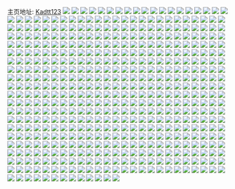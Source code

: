 主页地址: [Kadtt123](https://weibo.com/u/3069013547) 
![](https://wx4.sinaimg.cn/mw2000/b6ed6e2bly1h9kzrq9166j21o0280kjl.jpg) 
![](https://wx4.sinaimg.cn/mw2000/b6ed6e2bly1h9kzrqz7kqj216o1kw7te.jpg) 
![](https://wx4.sinaimg.cn/mw2000/b6ed6e2bly1h9kzrs1vy3j21o02807wi.jpg) 
![](https://wx4.sinaimg.cn/mw2000/b6ed6e2bly1h9kzrtdfchj21o0280hdu.jpg) 
![](https://wx4.sinaimg.cn/mw2000/b6ed6e2bly1h98387ynivj20qa0yz0w8.jpg) 
![](https://wx4.sinaimg.cn/mw2000/b6ed6e2bly1h9838etav4j20mi0psn11.jpg) 
![](https://wx4.sinaimg.cn/mw2000/b6ed6e2bly1h98389ync1j20pf0knjtf.jpg) 
![](https://wx4.sinaimg.cn/mw2000/b6ed6e2bly1h98387d8vuj20qa0yc78k.jpg) 
![](https://wx4.sinaimg.cn/mw2000/b6ed6e2bly1h8z0tdo0ygj20qo0irdjm.jpg) 
![](https://wx4.sinaimg.cn/mw2000/b6ed6e2bly1h8z0tdxaisj216o1kw4l7.jpg) 
![](https://wx4.sinaimg.cn/mw2000/b6ed6e2bly1h8z0th3syaj20j00kc0u3.jpg) 
![](https://wx4.sinaimg.cn/mw2000/b6ed6e2bly1h8wvmr1nxej20qa0yitgy.jpg) 
![](https://wx4.sinaimg.cn/mw2000/b6ed6e2bly1h8wvmr8xzfj21ed0zvn90.jpg) 
![](https://wx4.sinaimg.cn/mw2000/b6ed6e2bly1h8wvmqu3alj20pw0ystcv.jpg) 
![](https://wx4.sinaimg.cn/mw2000/b6ed6e2bly1h8wvmsjw7ej22sk3407wl.jpg) 
![](https://wx4.sinaimg.cn/mw2000/b6ed6e2bly1h8wvmt4ukoj20qa0ybq76.jpg) 
![](https://wx4.sinaimg.cn/mw2000/b6ed6e2bly1h8t7u2iogqj20u0140wlj.jpg) 
![](https://wx4.sinaimg.cn/mw2000/b6ed6e2bly1h8t7u2wff1j20u0140tf2.jpg) 
![](https://wx4.sinaimg.cn/mw2000/b6ed6e2bly1h7r940s42vj20u00qi7e8.jpg) 
![](https://wx4.sinaimg.cn/mw2000/b6ed6e2bly1h7r96h8798j21o0280hdt.jpg) 
![](https://wx4.sinaimg.cn/mw2000/b6ed6e2bly1h7r96jfn6gj215y1sqdxv.jpg) 
![](https://wx4.sinaimg.cn/mw2000/b6ed6e2bly1h7oxwq0hvlj21410u0dlb.jpg) 
![](https://wx4.sinaimg.cn/mw2000/b6ed6e2bly1h7oxwqcr32j20u014ddn0.jpg) 
![](https://wx4.sinaimg.cn/mw2000/b6ed6e2bly1h7oxwqsx0gj20u0140n2b.jpg) 
![](https://wx4.sinaimg.cn/mw2000/b6ed6e2bly1h7oxwr4oh4j20u014043u.jpg) 
![](https://wx4.sinaimg.cn/mw2000/b6ed6e2bly1h7oxws2xa8j20u00yswih.jpg) 
![](https://wx4.sinaimg.cn/mw2000/b6ed6e2bly1h7oxwyc9ygj21400u0n34.jpg) 
![](https://wx4.sinaimg.cn/mw2000/b6ed6e2bly1h7oxxc0lluj20u013etd9.jpg) 
![](https://wx4.sinaimg.cn/mw2000/b6ed6e2bly1h7oxxcd78pj20qa0y5juv.jpg) 
![](https://wx4.sinaimg.cn/mw2000/b6ed6e2bly1h7oltotgy6j216o1kwh7l.jpg) 
![](https://wx4.sinaimg.cn/mw2000/b6ed6e2bly1h7oltp84jjj21o0280dvx.jpg) 
![](https://wx4.sinaimg.cn/mw2000/b6ed6e2bly1h72oa9if63j20u011g40i.jpg) 
![](https://wx4.sinaimg.cn/mw2000/b6ed6e2bgy1h6re4j6g35j22c0340x6s.jpg) 
![](https://wx4.sinaimg.cn/mw2000/b6ed6e2bgy1h6re4kxve6j22c0340hdu.jpg) 
![](https://wx4.sinaimg.cn/mw2000/b6ed6e2bgy1h6re4mt3ucj21o0280npd.jpg) 
![](https://wx4.sinaimg.cn/mw2000/b6ed6e2bgy1h6re4f8pxrj21o0280tye.jpg) 
![](https://wx4.sinaimg.cn/mw2000/b6ed6e2bly1h6egj2r35lj216o1kw4qp.jpg) 
![](https://wx4.sinaimg.cn/mw2000/b6ed6e2bly1h6egj69h9nj21kw1kw0uz.jpg) 
![](https://wx4.sinaimg.cn/mw2000/b6ed6e2bly1h6egjomhlaj216o1kw1kx.jpg) 
![](https://wx4.sinaimg.cn/mw2000/b6ed6e2bly1h6egjpqix2j20wi1l34ba.jpg) 
![](https://wx4.sinaimg.cn/mw2000/b6ed6e2bly1h6cd4opvyoj20qa0z8gmt.jpg) 
![](https://wx4.sinaimg.cn/mw2000/b6ed6e2bly1h6cd4p1xnbj20py0ywdh3.jpg) 
![](https://wx4.sinaimg.cn/mw2000/b6ed6e2bly1h6cd4nzicgj22bz2bzhdu.jpg) 
![](https://wx4.sinaimg.cn/mw2000/b6ed6e2bly1h62higvf9dj20u10u0ae8.jpg) 
![](https://wx4.sinaimg.cn/mw2000/b6ed6e2bly1h62hihgragj20kw1bkn12.jpg) 
![](https://wx4.sinaimg.cn/mw2000/b6ed6e2bly1h62hii7evvj20kw1c2jy1.jpg) 
![](https://wx4.sinaimg.cn/mw2000/b6ed6e2bly1h62hij0yv3j20kw15sjxw.jpg) 
![](https://wx4.sinaimg.cn/mw2000/b6ed6e2bly1h62himaxvoj20u00u0tdz.jpg) 
![](https://wx4.sinaimg.cn/mw2000/b6ed6e2bly1h62hijzo4qj20u014044y.jpg) 
![](https://wx4.sinaimg.cn/mw2000/b6ed6e2bly1h62hikwni6j21910u041y.jpg) 
![](https://wx4.sinaimg.cn/mw2000/b6ed6e2bly1h62hilmnprj20u0140aek.jpg) 
![](https://wx4.sinaimg.cn/mw2000/b6ed6e2bly1h62hiz343lj20u0140wh7.jpg) 
![](https://wx4.sinaimg.cn/mw2000/b6ed6e2bly1h5zepn0tk1j20qa132neq.jpg) 
![](https://wx4.sinaimg.cn/mw2000/b6ed6e2bly1h5zepou8q8j20qa13ge2q.jpg) 
![](https://wx4.sinaimg.cn/mw2000/b6ed6e2bly1h5xs4youywj20u01400xz.jpg) 
![](https://wx4.sinaimg.cn/mw2000/b6ed6e2bly1h5xs4xwlw2j20u0140jyl.jpg) 
![](https://wx4.sinaimg.cn/mw2000/b6ed6e2bly1h5xs4zhf3kj20u0140wfk.jpg) 
![](https://wx4.sinaimg.cn/mw2000/b6ed6e2bly1h5xs5ellp3j21400u041g.jpg) 
![](https://wx4.sinaimg.cn/mw2000/b6ed6e2bly1h5nod8yu3ej20u014045m.jpg) 
![](https://wx4.sinaimg.cn/mw2000/b6ed6e2bly1h5lvxi1k4fj20u00u0why.jpg) 
![](https://wx4.sinaimg.cn/mw2000/b6ed6e2bly1h5lvxizdn6j20u70u0dlb.jpg) 
![](https://wx4.sinaimg.cn/mw2000/b6ed6e2bly1h5lvxjbo2lj20f60h20u1.jpg) 
![](https://wx4.sinaimg.cn/mw2000/b6ed6e2bly1h5lvxjth0ej20m10lq0vf.jpg) 
![](https://wx4.sinaimg.cn/mw2000/b6ed6e2bly1h5lvxkg22xj20u00v043u.jpg) 
![](https://wx4.sinaimg.cn/mw2000/b6ed6e2bly1h5lvxhhsnyj20u00u0dm2.jpg) 
![](https://wx4.sinaimg.cn/mw2000/b6ed6e2bly1h5lvxl5y3fj20u00u07ad.jpg) 
![](https://wx4.sinaimg.cn/mw2000/b6ed6e2bly1h5lvxln599j20u00u042h.jpg) 
![](https://wx4.sinaimg.cn/mw2000/b6ed6e2bly1h5lvxmcnk1j20u00vs7al.jpg) 
![](https://wx4.sinaimg.cn/mw2000/b6ed6e2bly1h597k7jt7pj20z61ycqv5.jpg) 
![](https://wx4.sinaimg.cn/mw2000/b6ed6e2bly1h4wziwj2hjj213m1e11kx.jpg) 
![](https://wx4.sinaimg.cn/mw2000/b6ed6e2bly1h4wzivjvgzj216o1kwe81.jpg) 
![](https://wx4.sinaimg.cn/mw2000/b6ed6e2bly1h4wzixdrj1j216o1kw7wh.jpg) 
![](https://wx4.sinaimg.cn/mw2000/b6ed6e2bly1h4m08410cxj20q70yjdmi.jpg) 
![](https://wx4.sinaimg.cn/mw2000/b6ed6e2bly1h4m083px2cj20qa0yljzu.jpg) 
![](https://wx4.sinaimg.cn/mw2000/b6ed6e2bly1h4m0848q4pj20qa0ygq7h.jpg) 
![](https://wx4.sinaimg.cn/mw2000/b6ed6e2bly1h4m0853xq0j21o0280x6p.jpg) 
![](https://wx4.sinaimg.cn/mw2000/b6ed6e2bly1h4m083emj7j21ba13me3b.jpg) 
![](https://wx4.sinaimg.cn/mw2000/b6ed6e2bly1h4m0865t93j21o0280npd.jpg) 
![](https://wx4.sinaimg.cn/mw2000/b6ed6e2bly1h4m086od2qj20q80q84ge.jpg) 
![](https://wx4.sinaimg.cn/mw2000/b6ed6e2bly1h4m08750k5j20qa1l8n74.jpg) 
![](https://wx4.sinaimg.cn/mw2000/b6ed6e2bly1h4m098jodoj20wi16zdpv.jpg) 
![](https://wx4.sinaimg.cn/mw2000/b6ed6e2bly1h4g3mfweroj216o1kwqnx.jpg) 
![](https://wx4.sinaimg.cn/mw2000/b6ed6e2bly1h4g3mgae8kj216o1kw4qp.jpg) 
![](https://wx4.sinaimg.cn/mw2000/b6ed6e2bly1h4g3mgquyaj216o1kw1kx.jpg) 
![](https://wx4.sinaimg.cn/mw2000/b6ed6e2bly1h4g3mfjzy0j216o1kw1kx.jpg) 
![](https://wx4.sinaimg.cn/mw2000/b6ed6e2bly1h47x3h442xj21j81l1hdt.jpg) 
![](https://wx4.sinaimg.cn/mw2000/b6ed6e2bly1h47xak9dzhj21nz1nznpd.jpg) 
![](https://wx4.sinaimg.cn/mw2000/b6ed6e2bly1h47x6078moj2340340hdu.jpg) 
![](https://wx4.sinaimg.cn/mw2000/b6ed6e2bly1h47x6esmfaj216o1kw4qp.jpg) 
![](https://wx4.sinaimg.cn/mw2000/b6ed6e2bly1h47xaefjglj2240280hdu.jpg) 
![](https://wx4.sinaimg.cn/mw2000/b6ed6e2bly1h47xathwqxj21o0280qv5.jpg) 
![](https://wx4.sinaimg.cn/mw2000/b6ed6e2bly1h47x7iv5fej216o1kwtui.jpg) 
![](https://wx4.sinaimg.cn/mw2000/b6ed6e2bly1h47x97abl4j216o1kwazh.jpg) 
![](https://wx4.sinaimg.cn/mw2000/b6ed6e2bly1h47x9b26kfj216o1gd1kx.jpg) 
![](https://wx4.sinaimg.cn/mw2000/b6ed6e2bly1h3tks8kj44j20si121amk.jpg) 
![](https://wx4.sinaimg.cn/mw2000/b6ed6e2bly1h3tks81schj210b1bu7rj.jpg) 
![](https://wx4.sinaimg.cn/mw2000/b6ed6e2bly1h3tksewodgj216o1kw7p6.jpg) 
![](https://wx4.sinaimg.cn/mw2000/b6ed6e2bly1h3tksacda0j222o340kjm.jpg) 
![](https://wx4.sinaimg.cn/mw2000/b6ed6e2bly1h3tksb0wnjj22da35se81.jpg) 
![](https://wx4.sinaimg.cn/mw2000/b6ed6e2bly1h3tksc4djpj222o340qv7.jpg) 
![](https://wx4.sinaimg.cn/mw2000/b6ed6e2bly1h3tksd4v29j22ur340x6q.jpg) 
![](https://wx4.sinaimg.cn/mw2000/b6ed6e2bly1h3tks9iavaj23402c04qr.jpg) 
![](https://wx4.sinaimg.cn/mw2000/b6ed6e2bly1h3gb8lpjb2j22082807v5.jpg) 
![](https://wx4.sinaimg.cn/mw2000/b6ed6e2bly1h3gb8mnkh1j20t017jwv1.jpg) 
![](https://wx4.sinaimg.cn/mw2000/b6ed6e2bly1h3fa57bzrnj216o1kw1h0.jpg) 
![](https://wx4.sinaimg.cn/mw2000/b6ed6e2bly1h2yykzylcgj21o02807wi.jpg) 
![](https://wx4.sinaimg.cn/mw2000/b6ed6e2bly1h2yyl0vnzsj21o0280e81.jpg) 
![](https://wx4.sinaimg.cn/mw2000/b6ed6e2bly1h2yyl1jgmtj21o02804qq.jpg) 
![](https://wx4.sinaimg.cn/mw2000/b6ed6e2bly1h2k5rh36i1j20tv0tv7fe.jpg) 
![](https://wx4.sinaimg.cn/mw2000/b6ed6e2bly1h2k5rv89tej22c02tw7wj.jpg) 
![](https://wx4.sinaimg.cn/mw2000/b6ed6e2bly1h2k5rvzmrbj21o0280x6p.jpg) 
![](https://wx4.sinaimg.cn/mw2000/b6ed6e2bly1h2k5ru781zj20wi16yqdi.jpg) 
![](https://wx4.sinaimg.cn/mw2000/b6ed6e2bly1h2k5va2t1tj20md0mdn25.jpg) 
![](https://wx4.sinaimg.cn/mw2000/b6ed6e2bly1h2k5vxb4ojj20u00u0gyr.jpg) 
![](https://wx4.sinaimg.cn/mw2000/b6ed6e2bly1h2k5w5ljfbj20mi0mi440.jpg) 
![](https://wx4.sinaimg.cn/mw2000/b6ed6e2bly1h2k5v8qbs0j23402c0x6q.jpg) 
![](https://wx4.sinaimg.cn/mw2000/b6ed6e2bly1h2k5vcij85j23402c0000.jpg) 
![](https://wx4.sinaimg.cn/mw2000/b6ed6e2bly1h23vuqtx7cj218d1c2ay4.jpg) 
![](https://wx4.sinaimg.cn/mw2000/b6ed6e2bly1h1l96rrcmyj215z1i77jk.jpg) 
![](https://wx4.sinaimg.cn/mw2000/b6ed6e2bly1h1l96r3ts1j21d81wntww.jpg) 
![](https://wx4.sinaimg.cn/mw2000/b6ed6e2bly1h1l96shnsvj22802yonpd.jpg) 
![](https://wx4.sinaimg.cn/mw2000/b6ed6e2bly1h1l96rilvwj20wi16tak2.jpg) 
![](https://wx4.sinaimg.cn/mw2000/b6ed6e2bly1h13vbykcbgj21o0280b29.jpg) 
![](https://wx4.sinaimg.cn/mw2000/b6ed6e2bly1h0y4ofhp71j20wi16jwq5.jpg) 
![](https://wx4.sinaimg.cn/mw2000/b6ed6e2bly1h0y4ofzt0ij20wi16kdr8.jpg) 
![](https://wx4.sinaimg.cn/mw2000/b6ed6e2bly1h0y4oezzvjj20wi14yn79.jpg) 
![](https://wx4.sinaimg.cn/mw2000/b6ed6e2bly1h0k57djyh9j20wi1ycu0x.jpg) 
![](https://wx4.sinaimg.cn/mw2000/b6ed6e2bly1h0k57eog2gj21400u00uv.jpg) 
![](https://wx4.sinaimg.cn/mw2000/b6ed6e2bly1h0k57e607kj20u01sxqcn.jpg) 
![](https://wx4.sinaimg.cn/mw2000/b6ed6e2bly1h0k57biu3pj21o02807wi.jpg) 
![](https://wx4.sinaimg.cn/mw2000/b6ed6e2bly1h0gm0czjxaj21js21qb29.jpg) 
![](https://wx4.sinaimg.cn/mw2000/b6ed6e2bly1h0gm0ae56dj21o0280e81.jpg) 
![](https://wx4.sinaimg.cn/mw2000/b6ed6e2bly1h0gm0c82lkj21o0280e81.jpg) 
![](https://wx4.sinaimg.cn/mw2000/b6ed6e2bly1h0gm08qo18j21lg1o07wh.jpg) 
![](https://wx4.sinaimg.cn/mw2000/b6ed6e2bly1h0gm09c6vpj20jp0jpae4.jpg) 
![](https://wx4.sinaimg.cn/mw2000/b6ed6e2bly1h0gm07qbrfj21i41i4e48.jpg) 
![](https://wx4.sinaimg.cn/mw2000/b6ed6e2bly1h0gm094ad6j20kw1jathy.jpg) 
![](https://wx4.sinaimg.cn/mw2000/b6ed6e2bly1h0gm0bijzzj21o01o04qp.jpg) 
![](https://wx4.sinaimg.cn/mw2000/b6ed6e2bly1h0gm0di3ygj21z61z6e81.jpg) 
![](https://wx4.sinaimg.cn/mw2000/b6ed6e2bly1h0e680lvwqj21400u0woe.jpg) 
![](https://wx4.sinaimg.cn/mw2000/b6ed6e2bly1h0b0gm3srrj21hx1hx4qp.jpg) 
![](https://wx4.sinaimg.cn/mw2000/b6ed6e2bly1h0b0gkxlpkj20wi17245u.jpg) 
![](https://wx4.sinaimg.cn/mw2000/b6ed6e2bly1h0b0gl7mbnj20wi173n7b.jpg) 
![](https://wx4.sinaimg.cn/mw2000/b6ed6e2bly1h06ekmangtj21o0280npd.jpg) 
![](https://wx4.sinaimg.cn/mw2000/b6ed6e2bly1h06ekn2yt2j21o0280e81.jpg) 
![](https://wx4.sinaimg.cn/mw2000/b6ed6e2bly1h06eko79l6j21o0280u0x.jpg) 
![](https://wx4.sinaimg.cn/mw2000/b6ed6e2bly1h06ekooukdj21o0280b29.jpg) 
![](https://wx4.sinaimg.cn/mw2000/b6ed6e2bly1h06ekkuqz1j21o01o0e81.jpg) 
![](https://wx4.sinaimg.cn/mw2000/b6ed6e2bly1h06ekp5kxdj21o0280hdt.jpg) 
![](https://wx4.sinaimg.cn/mw2000/b6ed6e2bly1h057nvs05nj21h41yub29.jpg) 
![](https://wx4.sinaimg.cn/mw2000/b6ed6e2bly1h057nwb1yej21ee1xo7wh.jpg) 
![](https://wx4.sinaimg.cn/mw2000/b6ed6e2bly1h057nx19b0j21o0280x6p.jpg) 
![](https://wx4.sinaimg.cn/mw2000/b6ed6e2bly1h057nxzt0kj21o0280hdt.jpg) 
![](https://wx4.sinaimg.cn/mw2000/b6ed6e2bly1h057nv2nbsj21o0280e81.jpg) 
![](https://wx4.sinaimg.cn/mw2000/b6ed6e2bly1h057nyxffzj21o0280npd.jpg) 
![](https://wx4.sinaimg.cn/mw2000/b6ed6e2bly1h057nzobn8j21o02801ky.jpg) 
![](https://wx4.sinaimg.cn/mw2000/b6ed6e2bly1h057o0lyn9j21o029inpd.jpg) 
![](https://wx4.sinaimg.cn/mw2000/b6ed6e2bly1h057o1qen3j21o0280u0x.jpg) 
![](https://wx4.sinaimg.cn/mw2000/b6ed6e2bly1gzq3exxfccj21o0280e81.jpg) 
![](https://wx4.sinaimg.cn/mw2000/b6ed6e2bly1gzq3exdkqhj21o0280kjl.jpg) 
![](https://wx4.sinaimg.cn/mw2000/b6ed6e2bly1gzd8s71pf3j20u00u041z.jpg) 
![](https://wx4.sinaimg.cn/mw2000/b6ed6e2bly1gzd8s86mlmj20u0140135.jpg) 
![](https://wx4.sinaimg.cn/mw2000/b6ed6e2bly1gzd8s6mavzj20u0140n79.jpg) 
![](https://wx4.sinaimg.cn/mw2000/b6ed6e2bly1gzd8sa1te7j20u0140qar.jpg) 
![](https://wx4.sinaimg.cn/mw2000/b6ed6e2bly1gyxb0kurn3j20wi1yc7wh.jpg) 
![](https://wx4.sinaimg.cn/mw2000/b6ed6e2bly1gyxb0ltpydj20kq10udq4.jpg) 
![](https://wx4.sinaimg.cn/mw2000/b6ed6e2bly1gykifddnxoj20u00u0jvq.jpg) 
![](https://wx4.sinaimg.cn/mw2000/b6ed6e2bly1gykifd4r8lj20ur0u0q6o.jpg) 
![](https://wx4.sinaimg.cn/mw2000/b6ed6e2bly1gyg1g3fvckj20u012ywjr.jpg) 
![](https://wx4.sinaimg.cn/mw2000/b6ed6e2bly1gya74i5vi0j21400u00y4.jpg) 
![](https://wx4.sinaimg.cn/mw2000/b6ed6e2bly1gy5fj9vhj5j20u0140dkt.jpg) 
![](https://wx4.sinaimg.cn/mw2000/b6ed6e2bly1gy5fja5cg9j20u0140af4.jpg) 
![](https://wx4.sinaimg.cn/mw2000/b6ed6e2bly1gy1yyrq41ij20u01cb0z2.jpg) 
![](https://wx4.sinaimg.cn/mw2000/b6ed6e2bly1gy1yyqc239j20u017pn3g.jpg) 
![](https://wx4.sinaimg.cn/mw2000/b6ed6e2bly1gy1yyqo25lj20wj0u0dhe.jpg) 
![](https://wx4.sinaimg.cn/mw2000/b6ed6e2bly1gy1yyqzburj20f00gx0u5.jpg) 
![](https://wx4.sinaimg.cn/mw2000/b6ed6e2bly1gy1yys00a1j20u014041u.jpg) 
![](https://wx4.sinaimg.cn/mw2000/b6ed6e2bly1gy1umai8kpj20u01900zp.jpg) 
![](https://wx4.sinaimg.cn/mw2000/b6ed6e2bly1gy1umat04bj20u01910yc.jpg) 
![](https://wx4.sinaimg.cn/mw2000/b6ed6e2bly1gxx41jr27tj20u0140432.jpg) 
![](https://wx4.sinaimg.cn/mw2000/b6ed6e2bly1gxx41k6scrj20u01an46o.jpg) 
![](https://wx4.sinaimg.cn/mw2000/b6ed6e2bly1gxt1rmt1hrj20u01sy424.jpg) 
![](https://wx4.sinaimg.cn/mw2000/b6ed6e2bly1gxt1rnwchjj20u01sy78r.jpg) 
![](https://wx4.sinaimg.cn/mw2000/b6ed6e2bly1gxt1rp3xfbj20u01syn1o.jpg) 
![](https://wx4.sinaimg.cn/mw2000/b6ed6e2bly1gxp96d6u1gj20u0140wmo.jpg) 
![](https://wx4.sinaimg.cn/mw2000/b6ed6e2bly1gxp96chqhnj20u00u0qdr.jpg) 
![](https://wx4.sinaimg.cn/mw2000/b6ed6e2bly1gxp96czb03j21400u0tny.jpg) 
![](https://wx4.sinaimg.cn/mw2000/b6ed6e2bly1gxp96degb5j20u0140dnv.jpg) 
![](https://wx4.sinaimg.cn/mw2000/b6ed6e2bly1gxp96dose6j20u00u0ah2.jpg) 
![](https://wx4.sinaimg.cn/mw2000/b6ed6e2bly1gxp96dx0chj20u0140th3.jpg) 
![](https://wx4.sinaimg.cn/mw2000/b6ed6e2bly1gxp96eukp8j20u00u07cw.jpg) 
![](https://wx4.sinaimg.cn/mw2000/b6ed6e2bly1gxp96tilu5j20u00u0n2i.jpg) 
![](https://wx4.sinaimg.cn/mw2000/b6ed6e2bly1gxp981hfo1j20u0140k3o.jpg) 
![](https://wx4.sinaimg.cn/mw2000/b6ed6e2bly1gx9zmnk7hbj20u0140gqw.jpg) 
![](https://wx4.sinaimg.cn/mw2000/b6ed6e2bly1gx9zmo0ixgj20u0140wk6.jpg) 
![](https://wx4.sinaimg.cn/mw2000/b6ed6e2bly1gx9zmod7lyj20u0140ahz.jpg) 
![](https://wx4.sinaimg.cn/mw2000/b6ed6e2bly1gx9zmorzlvj20u01400zv.jpg) 
![](https://wx4.sinaimg.cn/mw2000/b6ed6e2bly1gx2qv7x9xqj216o1kwnf6.jpg) 
![](https://wx4.sinaimg.cn/mw2000/b6ed6e2bly1gx2qv888q9j216o1kwqqi.jpg) 
![](https://wx4.sinaimg.cn/mw2000/b6ed6e2bly1gx2qv8qu1pj216o1kwh9z.jpg) 
![](https://wx4.sinaimg.cn/mw2000/b6ed6e2bly1gx2qv994asj21ma25snpd.jpg) 
![](https://wx4.sinaimg.cn/mw2000/b6ed6e2bly1gx2qva5u6dj22c03401kz.jpg) 
![](https://wx4.sinaimg.cn/mw2000/b6ed6e2bly1gx2qve4jizj216o1kw1kx.jpg) 
![](https://wx4.sinaimg.cn/mw2000/b6ed6e2bly1gx2qvbcw4bj22c0340hdu.jpg) 
![](https://wx4.sinaimg.cn/mw2000/b6ed6e2bly1gx2qvcrm7qj22c0340hdt.jpg) 
![](https://wx4.sinaimg.cn/mw2000/b6ed6e2bly1gx2qvdn32nj216o1kw1hq.jpg) 
![](https://wx4.sinaimg.cn/mw2000/b6ed6e2bly1gww1169yzjj20u01sy7e3.jpg) 
![](https://wx4.sinaimg.cn/mw2000/b6ed6e2bly1gww116rgyfj20u0140wn5.jpg) 
![](https://wx4.sinaimg.cn/mw2000/b6ed6e2bly1gww11759cjj20u014047s.jpg) 
![](https://wx4.sinaimg.cn/mw2000/b6ed6e2bly1gww1188mphj20u0140n7e.jpg) 
![](https://wx4.sinaimg.cn/mw2000/b6ed6e2bly1gww118hy87j20u0140gss.jpg) 
![](https://wx4.sinaimg.cn/mw2000/b6ed6e2bly1gww118v90uj20u01hc47j.jpg) 
![](https://wx4.sinaimg.cn/mw2000/b6ed6e2bly1gww11983dqj20u0140wp9.jpg) 
![](https://wx4.sinaimg.cn/mw2000/b6ed6e2bly1gww119nw21j20u0140wp0.jpg) 
![](https://wx4.sinaimg.cn/mw2000/b6ed6e2bly1gww11pswj1j20tu13u446.jpg) 
![](https://wx4.sinaimg.cn/mw2000/b6ed6e2bly1gwrmzv5hw0j22c0340b2b.jpg) 
![](https://wx4.sinaimg.cn/mw2000/b6ed6e2bly1gwrmzwpziyj22c0340e83.jpg) 
![](https://wx4.sinaimg.cn/mw2000/b6ed6e2bly1gwrmzyql83j22c0340hdv.jpg) 
![](https://wx4.sinaimg.cn/mw2000/b6ed6e2bly1gwrn01hb46j22c03401l2.jpg) 
![](https://wx4.sinaimg.cn/mw2000/b6ed6e2bly1gwrn02s9bjj22c0340kjo.jpg) 
![](https://wx4.sinaimg.cn/mw2000/b6ed6e2bly1gwrn0whu27j20v515ktpy.jpg) 
![](https://wx4.sinaimg.cn/mw2000/b6ed6e2bly1gwrn0wtsohj20vx16ltv3.jpg) 
![](https://wx4.sinaimg.cn/mw2000/b6ed6e2bly1gwrn0x6s2yj20wi17lnjk.jpg) 
![](https://wx4.sinaimg.cn/mw2000/b6ed6e2bly1gwrn0xhaeyj20wi17t4j0.jpg) 
![](https://wx4.sinaimg.cn/mw2000/b6ed6e2bly1gwrn0xqpd7j20wi17dh60.jpg) 
![](https://wx4.sinaimg.cn/mw2000/b6ed6e2bly1gwrn0w7xy5j216o1kwhdt.jpg) 
![](https://wx4.sinaimg.cn/mw2000/b6ed6e2bly1gwr57364pnj20wi1ycazi.jpg) 
![](https://wx4.sinaimg.cn/mw2000/b6ed6e2bly1gwr574mxtjj20wi1yc1kx.jpg) 
![](https://wx4.sinaimg.cn/mw2000/b6ed6e2bly1gwp8xehejbj216o1kwkjl.jpg) 
![](https://wx4.sinaimg.cn/mw2000/b6ed6e2bly1gwp8xf19m3j216o1kwb29.jpg) 
![](https://wx4.sinaimg.cn/mw2000/b6ed6e2bly1gwp8xfjo7yj216o1kwb29.jpg) 
![](https://wx4.sinaimg.cn/mw2000/b6ed6e2bly1gwp8xg0d3cj216o1kwb29.jpg) 
![](https://wx4.sinaimg.cn/mw2000/b6ed6e2bly1gwp8xgp2dtj223p23pqv6.jpg) 
![](https://wx4.sinaimg.cn/mw2000/b6ed6e2bly1gwp8xhtx4rj22c0340kjn.jpg) 
![](https://wx4.sinaimg.cn/mw2000/b6ed6e2bly1gwo3vh7vopj22c0340x6p.jpg) 
![](https://wx4.sinaimg.cn/mw2000/b6ed6e2bly1gwo3w2ojeej216o1kw4qp.jpg) 
![](https://wx4.sinaimg.cn/mw2000/b6ed6e2bly1gwo3w6xjnyj21o0280qv5.jpg) 
![](https://wx4.sinaimg.cn/mw2000/b6ed6e2bly1gwo3wx0a63j22c0340x6q.jpg) 
![](https://wx4.sinaimg.cn/mw2000/b6ed6e2bly1gwo41p0plwj22801o0npd.jpg) 
![](https://wx4.sinaimg.cn/mw2000/b6ed6e2bly1gwo3zkm9w9j22c0340hdv.jpg) 
![](https://wx4.sinaimg.cn/mw2000/b6ed6e2bly1gwo40t1jozj22c0340kjm.jpg) 
![](https://wx4.sinaimg.cn/mw2000/b6ed6e2bly1gwo3y83bbhj22c03401ky.jpg) 
![](https://wx4.sinaimg.cn/mw2000/b6ed6e2bly1gwo410i0tbj23402c0u0x.jpg) 
![](https://wx4.sinaimg.cn/mw2000/b6ed6e2bly1gwg3ftgf0gj22c0340b2c.jpg) 
![](https://wx4.sinaimg.cn/mw2000/b6ed6e2bly1gwg3fsdfu8j22c0340hdw.jpg) 
![](https://wx4.sinaimg.cn/mw2000/b6ed6e2bly1gwg3fupbn0j22c0340qv8.jpg) 
![](https://wx4.sinaimg.cn/mw2000/b6ed6e2bly1gwg3fwoi1tj22c0340u10.jpg) 
![](https://wx4.sinaimg.cn/mw2000/b6ed6e2bly1gwg3g00bnkj22c0340hdv.jpg) 
![](https://wx4.sinaimg.cn/mw2000/b6ed6e2bly1gwg3g1b1gpj22c03401l0.jpg) 
![](https://wx4.sinaimg.cn/mw2000/b6ed6e2bly1gwg3g4ickzj22c0340qv6.jpg) 
![](https://wx4.sinaimg.cn/mw2000/b6ed6e2bly1gwg3g54njwj216o1kw1kx.jpg) 
![](https://wx4.sinaimg.cn/mw2000/b6ed6e2bly1gwg3g5qpb8j216o1kwb29.jpg) 
![](https://wx4.sinaimg.cn/mw2000/b6ed6e2bly1gwg3g6pfl9j216o1kw7wh.jpg) 
![](https://wx4.sinaimg.cn/mw2000/b6ed6e2bly1gwg3g7kdgtj216o1kwkjl.jpg) 
![](https://wx4.sinaimg.cn/mw2000/b6ed6e2bly1gwg3g96bryj22bb332kjp.jpg) 
![](https://wx4.sinaimg.cn/mw2000/b6ed6e2bly1gwg3g9zgxxj22bb2bb7wi.jpg) 
![](https://wx4.sinaimg.cn/mw2000/b6ed6e2bly1gwg3gaxrlaj23332bbqv7.jpg) 
![](https://wx4.sinaimg.cn/mw2000/b6ed6e2bly1gwg3gcqcncj22802yohdu.jpg) 
![](https://wx4.sinaimg.cn/mw2000/b6ed6e2bly1gwg3gdgszdj227r2ycnpe.jpg) 
![](https://wx4.sinaimg.cn/mw2000/b6ed6e2bly1gwg3gdxj87j210k1crqtr.jpg) 
![](https://wx4.sinaimg.cn/mw2000/b6ed6e2bly1gwejc9tjvej216o1kw1kx.jpg) 
![](https://wx4.sinaimg.cn/mw2000/b6ed6e2bly1gwejc9dpkpj20rc0ss48q.jpg) 
![](https://wx4.sinaimg.cn/mw2000/b6ed6e2bly1gwehmal4a0j20u00n1dl0.jpg) 
![](https://wx4.sinaimg.cn/mw2000/b6ed6e2bly1gw2efpbwq2j20wi1yce81.jpg) 
![](https://wx4.sinaimg.cn/mw2000/b6ed6e2bly1gw2efpp6a2j20u00mwjv9.jpg) 
![](https://wx4.sinaimg.cn/mw2000/b6ed6e2bly1gw2efoampcj20wi1ycwvp.jpg) 
![](https://wx4.sinaimg.cn/mw2000/b6ed6e2bly1gw2elsfeqvj20u0190af5.jpg) 
![](https://wx4.sinaimg.cn/mw2000/b6ed6e2bly1gvyyy0h2b5j21kw16o4qp.jpg) 
![](https://wx4.sinaimg.cn/mw2000/b6ed6e2bly1gvyyxwxw0mj22801o0qv5.jpg) 
![](https://wx4.sinaimg.cn/mw2000/b6ed6e2bly1gvyyxxove9j216o1kw1kx.jpg) 
![](https://wx4.sinaimg.cn/mw2000/b6ed6e2bly1gvyyz2u7jdj21kw16o1kx.jpg) 
![](https://wx4.sinaimg.cn/mw2000/b6ed6e2bly1gvyyy16whrj21o02804qp.jpg) 
![](https://wx4.sinaimg.cn/mw2000/b6ed6e2bly1gvyyxzvmeej21o02801ky.jpg) 
![](https://wx4.sinaimg.cn/mw2000/b6ed6e2bly1gvyyxyzk0bj22c0340hdt.jpg) 
![](https://wx4.sinaimg.cn/mw2000/b6ed6e2bly1gvyyxw756cj20wi1yc4qp.jpg) 
![](https://wx4.sinaimg.cn/mw2000/b6ed6e2bly1gvyyz4rs82j21o0280hdt.jpg) 
![](https://wx4.sinaimg.cn/mw2000/b6ed6e2bly1gvyyz5enp1j21o0280aud.jpg) 
![](https://wx4.sinaimg.cn/mw2000/b6ed6e2bly1gvtxbhoruej22c0340b2b.jpg) 
![](https://wx4.sinaimg.cn/mw2000/b6ed6e2bly1gvtxbidrsoj21o0280kjl.jpg) 
![](https://wx4.sinaimg.cn/mw2000/b6ed6e2bly1gvtxbiw5sbj21o0280qv5.jpg) 
![](https://wx4.sinaimg.cn/mw2000/b6ed6e2bly1gvtxbkdph7j22c0340x6q.jpg) 
![](https://wx4.sinaimg.cn/mw2000/b6ed6e2bly1gvtxblaamaj22c0340npe.jpg) 
![](https://wx4.sinaimg.cn/mw2000/b6ed6e2bly1gvtxblo91vj216o1kwh5q.jpg) 
![](https://wx4.sinaimg.cn/mw2000/b6ed6e2bly1gvtxblxa5ej20yy19yh3l.jpg) 
![](https://wx4.sinaimg.cn/mw2000/b6ed6e2bly1gvtxbme1pqj216o1l81hw.jpg) 
![](https://wx4.sinaimg.cn/mw2000/b6ed6e2bly1gvtxbmp5bbj217l1kwn6j.jpg) 
![](https://wx4.sinaimg.cn/mw2000/b6ed6e2bly1gvrz9s1i6mj22c0340kjm.jpg) 
![](https://wx4.sinaimg.cn/mw2000/b6ed6e2bly1gvrz9t1b5fj22c0340e82.jpg) 
![](https://wx4.sinaimg.cn/mw2000/b6ed6e2bly1gvrz9u39amj22c03404qq.jpg) 
![](https://wx4.sinaimg.cn/mw2000/b6ed6e2bly1gvrz9uydaxj22c0340e82.jpg) 
![](https://wx4.sinaimg.cn/mw2000/b6ed6e2bly1gvrz9vud05j22c0340b2a.jpg) 
![](https://wx4.sinaimg.cn/mw2000/b6ed6e2bly1gvrz9wvwxcj22c0340b2a.jpg) 
![](https://wx4.sinaimg.cn/mw2000/b6ed6e2bly1gvrov3rcd2j20u0140k10.jpg) 
![](https://wx4.sinaimg.cn/mw2000/b6ed6e2bly1gvrov45oqrj21400u07b8.jpg) 
![](https://wx4.sinaimg.cn/mw2000/b6ed6e2bly1gvrov4st8sj20u01407h2.jpg) 
![](https://wx4.sinaimg.cn/mw2000/b6ed6e2bly1gvrov59z8mj20u0140gqv.jpg) 
![](https://wx4.sinaimg.cn/mw2000/b6ed6e2bly1gvrov6c3n7j20u01407ej.jpg) 
![](https://wx4.sinaimg.cn/mw2000/b6ed6e2bly1gvrov6ucv3j20u01407cb.jpg) 
![](https://wx4.sinaimg.cn/mw2000/b6ed6e2bly1gvrov7itgmj20u0140wql.jpg) 
![](https://wx4.sinaimg.cn/mw2000/b6ed6e2bly1gvrov8iyunj20u01407h0.jpg) 
![](https://wx4.sinaimg.cn/mw2000/b6ed6e2bly1gvrov99zo0j21400u0gum.jpg) 
![](https://wx4.sinaimg.cn/mw2000/003lHgCvly1gvqgxhz846j60u0140wp702.jpg) 
![](https://wx4.sinaimg.cn/mw2000/003lHgCvly1gvo3v6ti8gj62c03401kz02.jpg) 
![](https://wx4.sinaimg.cn/mw2000/003lHgCvly1gvo3v82ey5j62c03404qr02.jpg) 
![](https://wx4.sinaimg.cn/mw2000/003lHgCvly1gvo3v9558wj62c0340x6q02.jpg) 
![](https://wx4.sinaimg.cn/mw2000/003lHgCvly1gvo3va8fs5j62c0340b2b02.jpg) 
![](https://wx4.sinaimg.cn/mw2000/003lHgCvly1gvk7amex7vj61o02804qp02.jpg) 
![](https://wx4.sinaimg.cn/mw2000/003lHgCvly1gvk7asjx9cj616o1kwtzt02.jpg) 
![](https://wx4.sinaimg.cn/mw2000/003lHgCvly1gvk7ans8r5j62c0340npf02.jpg) 
![](https://wx4.sinaimg.cn/mw2000/003lHgCvly1gvk7aopm6rj62c0340x6q02.jpg) 
![](https://wx4.sinaimg.cn/mw2000/003lHgCvly1gvk7ap90swj61o02804qp02.jpg) 
![](https://wx4.sinaimg.cn/mw2000/003lHgCvly1gvk7asvvxmj62801o0qrb02.jpg) 
![](https://wx4.sinaimg.cn/mw2000/003lHgCvly1gvk7at8imcj61kx1kze6l02.jpg) 
![](https://wx4.sinaimg.cn/mw2000/003lHgCvly1gvk7aluubhj61kw1kwnmn02.jpg) 
![](https://wx4.sinaimg.cn/mw2000/003lHgCvly1gvk7cx1angj60qa0yp7bp02.jpg) 
![](https://wx4.sinaimg.cn/mw2000/003lHgCvly1gvikclv4fgj60qa0yp7bp02.jpg) 
![](https://wx4.sinaimg.cn/mw2000/003lHgCvly1gvikcmihh0j60wi16tk3t02.jpg) 
![](https://wx4.sinaimg.cn/mw2000/003lHgCvly1gvikclkbrgj616o1kwb2902.jpg) 
![](https://wx4.sinaimg.cn/mw2000/003lHgCvly1gvikcu0bqfj616o1kw7wh02.jpg) 
![](https://wx4.sinaimg.cn/mw2000/003lHgCvly1gvdn3x9w2cj61o0280e8102.jpg) 
![](https://wx4.sinaimg.cn/mw2000/003lHgCvly1gvdn3xvurbj61o01o0x6p02.jpg) 
![](https://wx4.sinaimg.cn/mw2000/003lHgCvly1gvdn3ym05aj62801o04qp02.jpg) 
![](https://wx4.sinaimg.cn/mw2000/003lHgCvly1gvdn3yvay2j60n60ouaes02.jpg) 
![](https://wx4.sinaimg.cn/mw2000/003lHgCvly1gvbhyox4owj60u00u00yo02.jpg) 
![](https://wx4.sinaimg.cn/mw2000/003lHgCvly1gvbhypqfutj60u00u012h02.jpg) 
![](https://wx4.sinaimg.cn/mw2000/003lHgCvly1gvbhyrvjc2j60u0140tdw02.jpg) 
![](https://wx4.sinaimg.cn/mw2000/003lHgCvly1guwog6tv4oj616o16owxs02.jpg) 
![](https://wx4.sinaimg.cn/mw2000/003lHgCvly1guwog6i33xj60ru2a5axm02.jpg) 
![](https://wx4.sinaimg.cn/mw2000/003lHgCvly1guwog7727xj60ru1jox2s02.jpg) 
![](https://wx4.sinaimg.cn/mw2000/003lHgCvly1guwog8sgspj62802yoqv702.jpg) 
![](https://wx4.sinaimg.cn/mw2000/003lHgCvly1guwogb9ad9j62802yo1l002.jpg) 
![](https://wx4.sinaimg.cn/mw2000/003lHgCvly1guwogd2tbbj62802you0z02.jpg) 
![](https://wx4.sinaimg.cn/mw2000/003lHgCvly1guwogdnnudj616o16oaxw02.jpg) 
![](https://wx4.sinaimg.cn/mw2000/003lHgCvly1guwoge7zicj616o1kw7wh02.jpg) 
![](https://wx4.sinaimg.cn/mw2000/003lHgCvly1guwogsq4mqj61o0280npd02.jpg) 
![](https://wx4.sinaimg.cn/mw2000/003lHgCvly1guvbcncb7kj616o1kw1kx02.jpg) 
![](https://wx4.sinaimg.cn/mw2000/003lHgCvly1guvbcnrw27j616o1kwqtg02.jpg) 
![](https://wx4.sinaimg.cn/mw2000/003lHgCvly1guvbcmvaslj616o1kw4qp02.jpg) 
![](https://wx4.sinaimg.cn/mw2000/003lHgCvly1guvbcpndonj61o0280e8102.jpg) 
![](https://wx4.sinaimg.cn/mw2000/003lHgCvly1guvbcq8ga7j61o0280b2902.jpg) 
![](https://wx4.sinaimg.cn/mw2000/003lHgCvly1guvbcsexhmj63402c0qv602.jpg) 
![](https://wx4.sinaimg.cn/mw2000/003lHgCvly1guvbctwm6oj61o02804qp02.jpg) 
![](https://wx4.sinaimg.cn/mw2000/003lHgCvly1gute13mwawj62c0340qv602.jpg) 
![](https://wx4.sinaimg.cn/mw2000/003lHgCvly1gute1qmwosj616o1kw1kx02.jpg) 
![](https://wx4.sinaimg.cn/mw2000/003lHgCvly1gute1r1bczj616o1kwb2902.jpg) 
![](https://wx4.sinaimg.cn/mw2000/003lHgCvly1gute1q273wj61o0280qv502.jpg) 
![](https://wx4.sinaimg.cn/mw2000/003lHgCvly1gur55tma7gj63402c0e8202.jpg) 
![](https://wx4.sinaimg.cn/mw2000/003lHgCvly1guq14kqe0cj60q50gl0x202.jpg) 
![](https://wx4.sinaimg.cn/mw2000/003lHgCvly1guq14hq4e9j61o0280khb02.jpg) 
![](https://wx4.sinaimg.cn/mw2000/003lHgCvly1guq14isdu8j61o02804qp02.jpg) 
![](https://wx4.sinaimg.cn/mw2000/003lHgCvly1guq14jbp84j61o02804qp02.jpg) 
![](https://wx4.sinaimg.cn/mw2000/003lHgCvly1guq14jmqlwj60lr0rxgrl02.jpg) 
![](https://wx4.sinaimg.cn/mw2000/003lHgCvly1guq14ju1c6j60my0qszq102.jpg) 
![](https://wx4.sinaimg.cn/mw2000/003lHgCvly1guq14i89a9j61o0280kjl02.jpg) 
![](https://wx4.sinaimg.cn/mw2000/003lHgCvly1guq14h8po6j61o0280e8102.jpg) 
![](https://wx4.sinaimg.cn/mw2000/003lHgCvly1guq14k9ecaj61o0280b2902.jpg) 
![](https://wx4.sinaimg.cn/mw2000/003lHgCvly1gu9ru17kysj61o0280b2a02.jpg) 
![](https://wx4.sinaimg.cn/mw2000/003lHgCvly1gu9ru1pq4ij61hx1n6hdt02.jpg) 
![](https://wx4.sinaimg.cn/mw2000/003lHgCvly1gu9ru2ftf2j62801o0qv602.jpg) 
![](https://wx4.sinaimg.cn/mw2000/003lHgCvly1gu9ru31e0uj61o02801ky02.jpg) 
![](https://wx4.sinaimg.cn/mw2000/003lHgCvly1gu9ru0k2itj61o0280e8102.jpg) 
![](https://wx4.sinaimg.cn/mw2000/003lHgCvly1gu9ru3iiz3j62801o0qv502.jpg) 
![](https://wx4.sinaimg.cn/mw2000/003lHgCvly1gu9ru41g04j61o0280hdt02.jpg) 
![](https://wx4.sinaimg.cn/mw2000/003lHgCvly1gu9ru4nvjfj62801o04qq02.jpg) 
![](https://wx4.sinaimg.cn/mw2000/003lHgCvly1gu9ru4xk0dj60tz0wigua02.jpg) 
![](https://wx4.sinaimg.cn/mw2000/003lHgCvly1gu4gy0is2rj616o1kwb2902.jpg) 
![](https://wx4.sinaimg.cn/mw2000/003lHgCvly1gu4gy25rw3j616o1kw1kx02.jpg) 
![](https://wx4.sinaimg.cn/mw2000/003lHgCvly1gu4gy011zjj62yo2yohdv02.jpg) 
![](https://wx4.sinaimg.cn/mw2000/003lHgCvly1gu4gxyjmpej615k1kwx5z02.jpg) 
![](https://wx4.sinaimg.cn/mw2000/003lHgCvly1gu4gy2z8s0j61w02inb2b02.jpg) 
![](https://wx4.sinaimg.cn/mw2000/003lHgCvly1gu4gy3qulzj61o0280b2a02.jpg) 
![](https://wx4.sinaimg.cn/mw2000/003lHgCvly1gu4gy4gi4cj62801o0e8202.jpg) 
![](https://wx4.sinaimg.cn/mw2000/003lHgCvly1gu4gy56k9uj61o0280npd02.jpg) 
![](https://wx4.sinaimg.cn/mw2000/003lHgCvly1gu4gy1lom7j62802yo1kz02.jpg) 
![](https://wx4.sinaimg.cn/mw2000/003lHgCvly1gu1aoahhb6j60n01dsjwf02.jpg) 
![](https://wx4.sinaimg.cn/mw2000/003lHgCvly1gu1anvut8pj60lr0ufn3702.jpg) 
![](https://wx4.sinaimg.cn/mw2000/003lHgCvly1gu1anwehe1j60yq19d7jm02.jpg) 
![](https://wx4.sinaimg.cn/mw2000/003lHgCvly1gu1anx763qj61o0280kjm02.jpg) 
![](https://wx4.sinaimg.cn/mw2000/003lHgCvly1gts2dbzwnlj60u0140n8502.jpg) 
![](https://wx4.sinaimg.cn/mw2000/003lHgCvly1gts2dbk6uwj616o1kw1kk02.jpg) 
![](https://wx4.sinaimg.cn/mw2000/003lHgCvly1gts2ddmggfj61o01o0qv702.jpg) 
![](https://wx4.sinaimg.cn/mw2000/003lHgCvly1gtpkhcrc87j60u014010802.jpg) 
![](https://wx4.sinaimg.cn/mw2000/003lHgCvly1gtpkhdwuv6j60u014046m02.jpg) 
![](https://wx4.sinaimg.cn/mw2000/003lHgCvly1gtpkhb2jt5j60u0140tg802.jpg) 
![](https://wx4.sinaimg.cn/mw2000/003lHgCvly1gtpkhexggrj60u0140qba02.jpg) 
![](https://wx4.sinaimg.cn/mw2000/003lHgCvly1gtpkhga1ycj60u0140qa902.jpg) 
![](https://wx4.sinaimg.cn/mw2000/003lHgCvly1gtpkhhaptrj60u0140jyz02.jpg) 
![](https://wx4.sinaimg.cn/mw2000/003lHgCvly1gtpkhirtb0j60u01407bt02.jpg) 
![](https://wx4.sinaimg.cn/mw2000/003lHgCvly1gtn7m5mrtyj60u0140n6302.jpg) 
![](https://wx4.sinaimg.cn/mw2000/003lHgCvly1gtn7m6edvwj60u014046x02.jpg) 
![](https://wx4.sinaimg.cn/mw2000/003lHgCvly1gtn7m73vxij60u014011502.jpg) 
![](https://wx4.sinaimg.cn/mw2000/003lHgCvly1gtn7m7pml1j60u0140jz402.jpg) 
![](https://wx4.sinaimg.cn/mw2000/003lHgCvly1gtn7m88cg5j60u0140aie02.jpg) 
![](https://wx4.sinaimg.cn/mw2000/b6ed6e2bly1gt1po89dojj23402c0kjm.jpg) 
![](https://wx4.sinaimg.cn/mw2000/b6ed6e2bly1gt1po9ycfej23402c0b2a.jpg) 
![](https://wx4.sinaimg.cn/mw2000/003lHgCvly1gsejpyo2paj61kw1kw7wi02.jpg) 
![](https://wx4.sinaimg.cn/mw2000/b6ed6e2bly1gsejpxyd6bj21kw1kwqv5.jpg) 
![](https://wx4.sinaimg.cn/mw2000/b6ed6e2bly1gsejpzduauj20qq0uo1kx.jpg) 
![](https://wx4.sinaimg.cn/mw2000/b6ed6e2bly1gsejqb1c5pj21w01w0x6p.jpg) 
![](https://wx4.sinaimg.cn/mw2000/b6ed6e2bly1gsbfof7tlqj21o02804qp.jpg) 
![](https://wx4.sinaimg.cn/mw2000/003lHgCvly1gsbfofprh5j61o0280e8102.jpg) 
![](https://wx4.sinaimg.cn/mw2000/b6ed6e2bly1gsbfoeo912j21o02807wh.jpg) 
![](https://wx4.sinaimg.cn/mw2000/b6ed6e2bly1gs56gbih1wj20u0140tib.jpg) 
![](https://wx4.sinaimg.cn/mw2000/b6ed6e2bly1gs56ga9n1hj20u01404an.jpg) 
![](https://wx4.sinaimg.cn/mw2000/b6ed6e2bly1gs56gb1by8j20u0140amp.jpg) 
![](https://wx4.sinaimg.cn/mw2000/b6ed6e2bly1grlh9lbl28j216o1kwkjl.jpg) 
![](https://wx4.sinaimg.cn/mw2000/b6ed6e2bly1grlh9mll3uj216o1kw4qp.jpg) 
![](https://wx4.sinaimg.cn/mw2000/b6ed6e2bly1grlh9n6eu1j216o1kwkjl.jpg) 
![](https://wx4.sinaimg.cn/mw2000/b6ed6e2bly1grlh9nsk2kj22801o0b2a.jpg) 
![](https://wx4.sinaimg.cn/mw2000/b6ed6e2bly1grlh9on7opj21w02inhdv.jpg) 
![](https://wx4.sinaimg.cn/mw2000/b6ed6e2bly1grlh9qo4enj21w02in4qr.jpg) 
![](https://wx4.sinaimg.cn/mw2000/b6ed6e2bly1grlh9rgk37j22801o0e82.jpg) 
![](https://wx4.sinaimg.cn/mw2000/b6ed6e2bly1grlh9k3r5fj21o0280b29.jpg) 
![](https://wx4.sinaimg.cn/mw2000/b6ed6e2bly1grlh9s9ycqj21o0280b29.jpg) 
![](https://wx4.sinaimg.cn/mw2000/b6ed6e2bly1grj1a8er9xj20u0140468.jpg) 
![](https://wx4.sinaimg.cn/mw2000/b6ed6e2bly1grj1a9z1p6j20u0140tge.jpg) 
![](https://wx4.sinaimg.cn/mw2000/b6ed6e2bly1gr1vrzk4jdj20u00y0gtk.jpg) 
![](https://wx4.sinaimg.cn/mw2000/b6ed6e2bly1gr1vrzvkasj20u0140ap8.jpg) 
![](https://wx4.sinaimg.cn/mw2000/b6ed6e2bly1gr1vs045vkj20u00ykqej.jpg) 
![](https://wx4.sinaimg.cn/mw2000/b6ed6e2bly1gr1vs0cq4nj20u0140qge.jpg) 
![](https://wx4.sinaimg.cn/mw2000/b6ed6e2bly1gr1vs1kco9j20u0140qd0.jpg) 
![](https://wx4.sinaimg.cn/mw2000/b6ed6e2bly1gr1vs0kx2fj20u0140ank.jpg) 
![](https://wx4.sinaimg.cn/mw2000/b6ed6e2bly1gr1vs1tao7j20u0140qeo.jpg) 
![](https://wx4.sinaimg.cn/mw2000/b6ed6e2bly1gr1vrzad5wj21400u0don.jpg) 
![](https://wx4.sinaimg.cn/mw2000/b6ed6e2bly1gr1vs39v2ej20u0140jzs.jpg) 
![](https://wx4.sinaimg.cn/mw2000/b6ed6e2bgy1gqx350k06fj20u0140nac.jpg) 
![](https://wx4.sinaimg.cn/mw2000/b6ed6e2bgy1gqx352lzt0j20u01407fj.jpg) 
![](https://wx4.sinaimg.cn/mw2000/b6ed6e2bgy1gqx3544712j21400u0n88.jpg) 
![](https://wx4.sinaimg.cn/mw2000/b6ed6e2bgy1gqx354x3unj20u0140wr7.jpg) 
![](https://wx4.sinaimg.cn/mw2000/b6ed6e2bgy1gqx355ggcnj20u00u0tdi.jpg) 
![](https://wx4.sinaimg.cn/mw2000/b6ed6e2bgy1gqx351jfbmj20u00u0n19.jpg) 
![](https://wx4.sinaimg.cn/mw2000/b6ed6e2bgy1gqx34zn64wj20u0140akk.jpg) 
![](https://wx4.sinaimg.cn/mw2000/b6ed6e2bgy1gqx357vzxaj20u0140drf.jpg) 
![](https://wx4.sinaimg.cn/mw2000/b6ed6e2bgy1gqx356fe5dj20u01aktjq.jpg) 
![](https://wx4.sinaimg.cn/mw2000/b6ed6e2bgy1gqwafrh9qoj20u00u014y.jpg) 
![](https://wx4.sinaimg.cn/mw2000/b6ed6e2bgy1gqwafs49byj20u00u0doc.jpg) 
![](https://wx4.sinaimg.cn/mw2000/b6ed6e2bgy1gqwafsytooj20u01407km.jpg) 
![](https://wx4.sinaimg.cn/mw2000/b6ed6e2bgy1gqwaftu90vj20u0141qii.jpg) 
![](https://wx4.sinaimg.cn/mw2000/b6ed6e2bgy1gqwafum9z8j21400u0159.jpg) 
![](https://wx4.sinaimg.cn/mw2000/b6ed6e2bgy1gqwafqn8lfj210e0u0gti.jpg) 
![](https://wx4.sinaimg.cn/mw2000/b6ed6e2bgy1gqwafv72oqj20u00u0454.jpg) 
![](https://wx4.sinaimg.cn/mw2000/b6ed6e2bgy1gqwafvvw6mj21400u0k02.jpg) 
![](https://wx4.sinaimg.cn/mw2000/b6ed6e2bgy1gqwafwn98gj20vc0u00yo.jpg) 
![](https://wx4.sinaimg.cn/mw2000/b6ed6e2bly1gqcbaogdj4j216o1kwe81.jpg) 
![](https://wx4.sinaimg.cn/mw2000/b6ed6e2bly1gqcbaoy35mj216o1kwb29.jpg) 
![](https://wx4.sinaimg.cn/mw2000/b6ed6e2bly1gqcbanz3vkj216o1kwe81.jpg) 
![](https://wx4.sinaimg.cn/mw2000/b6ed6e2bly1gqcbapg4o6j21631kw7wh.jpg) 
![](https://wx4.sinaimg.cn/mw2000/b6ed6e2bly1gqcbapvn3yj216o1kwb29.jpg) 
![](https://wx4.sinaimg.cn/mw2000/b6ed6e2bly1gqcbaqek9ij216o1kwb29.jpg) 
![](https://wx4.sinaimg.cn/mw2000/b6ed6e2bly1gqcbar5m4dj216o1kwe81.jpg) 
![](https://wx4.sinaimg.cn/mw2000/b6ed6e2bly1gqcbasrywyj21o0280hdt.jpg) 
![](https://wx4.sinaimg.cn/mw2000/b6ed6e2bly1gqcbbrrz6mj22c0340b2a.jpg) 
![](https://wx4.sinaimg.cn/mw2000/b6ed6e2bly1gpqgfa2eeyj21w01w0qv5.jpg) 
![](https://wx4.sinaimg.cn/mw2000/b6ed6e2bly1gpqgfb7b5kj21mu1muqv5.jpg) 
![](https://wx4.sinaimg.cn/mw2000/b6ed6e2bly1gpqgf9b6nkj21ij1ije2t.jpg) 
![](https://wx4.sinaimg.cn/mw2000/b6ed6e2bly1gpqgiai1xbj20ru2281kx.jpg) 
![](https://wx4.sinaimg.cn/mw2000/b6ed6e2bly1gpqgfegdzgj22c0340qv6.jpg) 
![](https://wx4.sinaimg.cn/mw2000/b6ed6e2bly1gpqghog5s4j21i51kw7vr.jpg) 
![](https://wx4.sinaimg.cn/mw2000/b6ed6e2bly1gpn6666gepj21aa1xfnpd.jpg) 
![](https://wx4.sinaimg.cn/mw2000/b6ed6e2bly1gpn668d2k2j213l1kwb29.jpg) 
![](https://wx4.sinaimg.cn/mw2000/b6ed6e2bly1gpn66chw8vj23322bbhdv.jpg) 
![](https://wx4.sinaimg.cn/mw2000/b6ed6e2bly1gpn66ganctj21qh2bb7wh.jpg) 
![](https://wx4.sinaimg.cn/mw2000/b6ed6e2bly1gpn66k6glxj21901o07wh.jpg) 
![](https://wx4.sinaimg.cn/mw2000/b6ed6e2bly1gpn66o9c0kj22801o0x6p.jpg) 
![](https://wx4.sinaimg.cn/mw2000/b6ed6e2bly1gpn66vqmffj22ep1t17wh.jpg) 
![](https://wx4.sinaimg.cn/mw2000/b6ed6e2bly1gpn66rw9hyj22c0340qv6.jpg) 
![](https://wx4.sinaimg.cn/mw2000/b6ed6e2bly1gpn67zfkxaj216o16o1a3.jpg) 
![](https://wx4.sinaimg.cn/mw2000/b6ed6e2bly1gp7rq83b01j21hc2801ky.jpg) 
![](https://wx4.sinaimg.cn/mw2000/b6ed6e2bly1gp7rq8v7j8j21e11uq7wh.jpg) 
![](https://wx4.sinaimg.cn/mw2000/b6ed6e2bly1gp7rq6vnedj21o01o0npd.jpg) 
![](https://wx4.sinaimg.cn/mw2000/b6ed6e2bly1gp7rq5g8koj20x00x0kag.jpg) 
![](https://wx4.sinaimg.cn/mw2000/b6ed6e2bly1gopfwvftwpj22c0340hdv.jpg) 
![](https://wx4.sinaimg.cn/mw2000/b6ed6e2bly1gopfx71g7uj21o0280kjm.jpg) 
![](https://wx4.sinaimg.cn/mw2000/b6ed6e2bly1gopfx8rfguj22802yohdy.jpg) 
![](https://wx4.sinaimg.cn/mw2000/b6ed6e2bly1gocrd2fw7tj21o0280u0y.jpg) 
![](https://wx4.sinaimg.cn/mw2000/b6ed6e2bly1gnz1bknjpaj22802yo4qt.jpg) 
![](https://wx4.sinaimg.cn/mw2000/b6ed6e2bly1gnz1bl9ar0j216o1kwe81.jpg) 
![](https://wx4.sinaimg.cn/mw2000/b6ed6e2bly1gnz1blqiadj216o1kwx6p.jpg) 
![](https://wx4.sinaimg.cn/mw2000/b6ed6e2bly1gnz1bjqetjj216o1kwkjl.jpg) 
![](https://wx4.sinaimg.cn/mw2000/b6ed6e2bly1gnz1bn0dsyj22c0340b2a.jpg) 
![](https://wx4.sinaimg.cn/mw2000/b6ed6e2bly1gnz1cd2g9ij20u00r5e81.jpg) 
![](https://wx4.sinaimg.cn/mw2000/b6ed6e2bly1gn8231m4f2j20u0101tmv.jpg) 
![](https://wx4.sinaimg.cn/mw2000/b6ed6e2bly1gn8230285zj20u00wptld.jpg) 
![](https://wx4.sinaimg.cn/mw2000/b6ed6e2bly1gn823b41saj20u00vw7eq.jpg) 
![](https://wx4.sinaimg.cn/mw2000/b6ed6e2bly1gn8235drmzj20u0140wpp.jpg) 
![](https://wx4.sinaimg.cn/mw2000/b6ed6e2bly1gn8236rzyyj20u0140dtf.jpg) 
![](https://wx4.sinaimg.cn/mw2000/b6ed6e2bly1gn8239ngjfj20u00vfqg4.jpg) 
![](https://wx4.sinaimg.cn/mw2000/b6ed6e2bly1gn8232iyv1j20u0140tfr.jpg) 
![](https://wx4.sinaimg.cn/mw2000/b6ed6e2bly1gn82340ab9j20u014015n.jpg) 
![](https://wx4.sinaimg.cn/mw2000/b6ed6e2bly1gn8237wixaj20u0140wnw.jpg) 
![](https://wx4.sinaimg.cn/mw2000/b6ed6e2bly1gn4tlngqyaj21o0280u0x.jpg) 
![](https://wx4.sinaimg.cn/mw2000/b6ed6e2bly1gn4tlo2k8uj21o02801ky.jpg) 
![](https://wx4.sinaimg.cn/mw2000/b6ed6e2bly1gn4tlp5070j216o1kw7wh.jpg) 
![](https://wx4.sinaimg.cn/mw2000/b6ed6e2bly1gn4tlq64taj216o1kw4qp.jpg) 
![](https://wx4.sinaimg.cn/mw2000/b6ed6e2bly1gmffa29mcyj20s80s64qp.jpg) 
![](https://wx4.sinaimg.cn/mw2000/b6ed6e2bly1gmd7lobp4fj21ko140qnt.jpg) 
![](https://wx4.sinaimg.cn/mw2000/b6ed6e2bly1gmd7lnyp2bj22801hcu0x.jpg) 
![](https://wx4.sinaimg.cn/mw2000/b6ed6e2bly1gmaj0ur3syj20u0140ti0.jpg) 
![](https://wx4.sinaimg.cn/mw2000/b6ed6e2bly1gmaj0tp73oj20u01407j0.jpg) 
![](https://wx4.sinaimg.cn/mw2000/b6ed6e2bly1gm7jce2qyoj20u01407js.jpg) 
![](https://wx4.sinaimg.cn/mw2000/b6ed6e2bly1gm7jcdbwrej20u0140doi.jpg) 
![](https://wx4.sinaimg.cn/mw2000/b6ed6e2bly1gm7jcfmunzj20u0140wuj.jpg) 
![](https://wx4.sinaimg.cn/mw2000/b6ed6e2bly1gm7jch330vj20u0140naz.jpg) 
![](https://wx4.sinaimg.cn/mw2000/b6ed6e2bly1gm7jci5oj3j20u0140gz3.jpg) 
![](https://wx4.sinaimg.cn/mw2000/b6ed6e2bly1gm7jdbu3ehj20u0140amh.jpg) 
![](https://wx4.sinaimg.cn/mw2000/b6ed6e2bly1gm4yda6hsyj20n01dsu0x.jpg) 
![](https://wx4.sinaimg.cn/mw2000/b6ed6e2bly1gm4ydcav6sj20n01dsu0z.jpg) 
